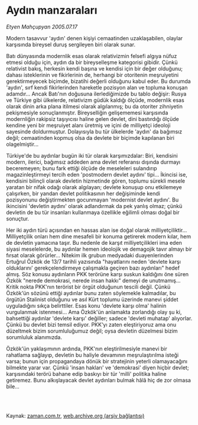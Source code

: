 # Aydın manzaraları

*Etyen Mahçupyan 2005.07.17*

<td class="columnist-detail">
<p>Modern tasavvur 'aydın' denen kişiyi cemaatinden uzaklaşabilen, olaylar karşısında bireysel  duruş sergileyen biri olarak sunar.</p>
<p>
<div id="haberMetinDiv">
<p>Batı dünyasında modernlik esas olarak relativizmin felsefi algıya nüfuz etmesi olduğu için, aydın da bir bireyselleşme kategorisi gibidir. Çünkü relativist bakış, herkesin kendi başına ve kendisi için bir değer olduğunu; dahası isteklerinin ve fikirlerinin de, herhangi bir otoritenin meşruiyetini gerektirmeyecek biçimde, bizatihi değerli olduğunu kabul eder. Bu durumda 'aydın', sırf kendi fikirlerinden hareketle pozisyon alan ve topluma konuşan adamdır... Ancak Batı'nın doğusuna ilerlediğimizde bu tablo değişir: Rusya ve Türkiye gibi ülkelerde, relativizm güdük kaldığı ölçüde, modernlik esas olarak dinin arka plana itilmesi olarak algılanmış; bu da otoriter zihniyetin pekişmesiyle sonuçlanmıştır. Bireyselliğin gelişememesi karşısında modernliğin rakipsiz taşıyıcısı haline gelen devlet, dini bastırdığı ölçüde kendine yeni bir meşruiyet alanı üretmiş ve içini de milliyetçi ideoloji sayesinde doldurmuştur. Dolayısıyla bu tür ülkelerde 'aydın' da bağımsız değil; cemaatinden kopmuş olsa da devlete bir biçimde kapılanan biri olagelmiştir...
<p> Türkiye'de bu aydınlar bugün iki tür olarak karşımızdalar: Biri, kendisini modern, ilerici, bağımsız addeden ama devlet referansı dışında durmayı beceremeyen; bunu fark ettiği ölçüde de meseleleri sulandırıp magazinleştirmeyi tercih eden 'postmodern devlet aydını' tipi... İkincisi ise, kendisini bilinçli olarak devletin hizmetinde gören, toplumu sürekli mesele yaratan bir nifak odağı olarak algılayan; devlete konuşup onu etkilemeye çalışırken, bir yandan devlet politikasının her değişiminde kendi pozisyonunu değiştirmekten gocunmayan 'modernist devlet aydını'. Bu ikincisini 'devletin aydını' olarak adlandırmak da pek yanlış olmaz; çünkü devletin de bu tür insanları kullanmaya özellikle eğilimli olması doğal bir sonuçtur.
<p> Her iki aydın türü açısından en hassas alan ise doğal olarak milliyetçiliktir... Milliyetçilik onları hem dine mesafeli bir konuma getirerek modern kılar, hem de devletin yamacına taşır. Bu nedenle de karşıt milliyetçilikleri ima eden siyasi meselelerde, bu aydınlar hemen ideolojik ve demagojik tavır almayı bir fırsat olarak görürler... Nitekim ilk grubun medyadaki duayenlerinden Ertuğrul Özkök de 13/7 tarihli yazısında "hayatlarını neden 'devlete karşı olduklarını' gerekçelendirmeye çalışmakla geçiren bazı aydınları" hedef almış. Söz konusu aydınların PKK terörüne karşı suskun kaldığını öne süren Özkök "nerede demokrasi, nerede insan hakkı" demeyi de unutmamış... Kritik nokta PKK'nın terörist bir örgüt olduğunun tescili değil. Çünkü Özkök'ün sözünü ettiği aydınlar bunu zaten söylemekle kalmadılar, bu örgütün Stalinist olduğunu ve asıl Kürt toplumu üzerinde manevi şiddet uyguladığını sıkça belirttiler. Esas konu 'devlete karşı olma' halinin vurgulanmak istenmesi... Ama Özkök'ün anlamakta zorlandığı olay şu ki, bahsettiği aydınlar 'devlete karşı' değiller; sadece 'devleti muhatap' alıyorlar. Çünkü bu devlet bizi temsil ediyor. PKK'yı zaten eleştiriyoruz ama onu düzeltmek bizim sorumluluğumuz değil; oysa devletin düzelmesi bizim sorumluluk alanımızda. 
<p> Özkök'ün yaklaşımının ardında, PKK'nın eleştirilmesiyle manevi bir rahatlama sağlayıp, devletin bu haliyle devamının meşrulaştırılma isteği varsa; bunun için propagandaya dönük bir stratejinin yeterli olamayacağını bilmekte yarar var. Çünkü 'insan hakları' ve 'demokrasi' diyen hiçbir devlet; karşısındaki terörü bahane edip baskıyı bir tür 'milli' politika haline getiremez. Bunu alkışlayacak devlet aydınları bulmak hâlâ hiç de zor olmasa bile... </p></p></p></p></div>
</p>


<p><br>
		 </br></p></td>

Kaynak: [zaman.com.tr](http://zaman.com.tr/yazar.do?yazino=193206), [web.archive.org (arşiv bağlantısı)](http://web.archive.org/web/20120125231643/http://www.zaman.com.tr/yazar.do?yazino=193206)
